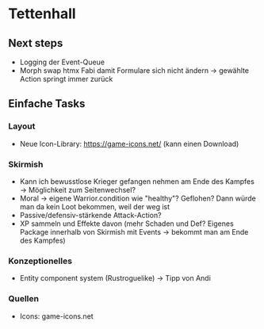 # Tettenhall

## Next steps
* Logging der Event-Queue
* Morph swap htmx Fabi damit Formulare sich nicht ändern -> gewählte Action springt immer zurück

## Einfache Tasks

### Layout

* Neue Icon-Library: https://game-icons.net/ (kann einen Download)

### Skirmish

* Kann ich bewusstlose Krieger gefangen nehmen am Ende des Kampfes -> Möglichkeit zum Seitenwechsel?
* Moral -> eigene Warrior.condition wie "healthy"? Geflohen? Dann würde man da kein Loot bekommen, weil der weg ist
* Passive/defensiv-stärkende Attack-Action?
* XP sammeln und Effekte davon (mehr Schaden und Def? Eigenes Package innerhalb von Skirmish mit Events -> bekommt man
  am Ende des Kampfes)


### Konzeptionelles

* Entity component system (Rustroguelike) -> Tipp von Andi

### Quellen

* Icons: game-icons.net